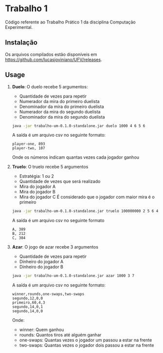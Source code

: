 # Trabalho 1

Código referente ao Trabalho Prático 1 da disciplina Computação Experimental.

## Instalação

Os arquivos compilados estão disponíveis em https://github.com/lucasjoviniano/UFV/releases.

## Usage

1. **Duelo**: O duelo recebe 5 argumentos: 
    - Quantidade de vezes para repetir
    - Numerador da mira do primeiro duelista
    - Denominador da mira do primeiro duelista
    - Numerador da mira do segundo duelista
    - Denominador da mira do segundo duelista

    ```bash
    java -jar trabalho-um-0.1.0-standalone.jar duelo 1000 4 6 5 6
    ```
    
    A saída é um arquivo csv no seguinte formato:
    ```csv
    player-one, 893
    player-two, 107
    ```
    
    Onde os números indicam quantas vezes cada jogador ganhou
2. **Truelo**: O truelo recebe 5 argumentos
    - Estratégia: 1 ou 2
    - Quantidade de vezes que será realizado
    - Mira do jogador A
    - Mira do jogador B
    - Mira do jogador C
   É considerado que o jogador com maior mira é o primeiro
   
    ```bash
    java -jar trabalho-um-0.1.0-standalone.jar truelo 100000000 2 5 6 4 6 2 6
    ```
        
     A saída é um arquivo csv no seguinte formato
   ```csv
   A, 389
   B, 212
   C, 384
   ```

3. **Azar**: O jogo de azar recebe 3 argumentos
    - Quantidade de vezes para repetir
    - Dinheiro do jogador A
    - Dinheiro do jogador B
    
    ```bash
    java -jar trabalho-um-0.1.0-standalone.jar azar 1000 3 7
    ```
    
     A saída é um arquivo csv no seguinte formato:
    ```csv
    winner,rounds,one-swaps,two-swaps
    segundo,12,0,0
    primeiro,60,4,3
    segundo,14,0,1
    segundo,14,0,0
    ```
    
    Onde:
      - winner: Quem ganhou
      - rounds: Quantos tiros até alguém ganhar
      - one-swaps: Quantas vezes o jogador um passou a estar na frente
      - two-swaps: Quantas vezes o jogador dois passou a estar na frente